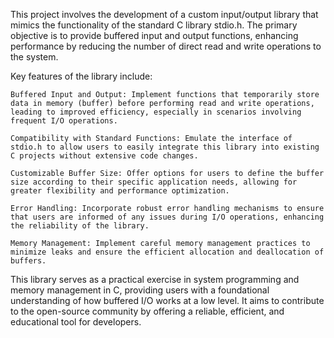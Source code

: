 This project involves the development of a custom input/output library that mimics the functionality of the standard C library stdio.h. The primary objective is to provide buffered input and output functions, enhancing performance by reducing the number of direct read and write operations to the system.

Key features of the library include:

    Buffered Input and Output: Implement functions that temporarily store data in memory (buffer) before performing read and write operations, leading to improved efficiency, especially in scenarios involving frequent I/O operations.

    Compatibility with Standard Functions: Emulate the interface of stdio.h to allow users to easily integrate this library into existing C projects without extensive code changes.

    Customizable Buffer Size: Offer options for users to define the buffer size according to their specific application needs, allowing for greater flexibility and performance optimization.

    Error Handling: Incorporate robust error handling mechanisms to ensure that users are informed of any issues during I/O operations, enhancing the reliability of the library.

    Memory Management: Implement careful memory management practices to minimize leaks and ensure the efficient allocation and deallocation of buffers.

This library serves as a practical exercise in system programming and memory management in C, providing users with a foundational understanding of how buffered I/O works at a low level. It aims to contribute to the open-source community by offering a reliable, efficient, and educational tool for developers.
